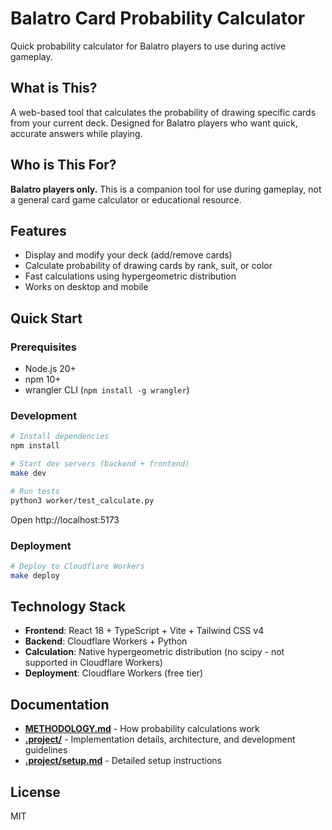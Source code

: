 # Balatro Card Probability Calculator

Quick probability calculator for Balatro players to use during active gameplay.

## What is This?

A web-based tool that calculates the probability of drawing specific cards from your current deck. Designed for Balatro players who want quick, accurate answers while playing.

## Who is This For?

**Balatro players only.** This is a companion tool for use during gameplay, not a general card game calculator or educational resource.

## Features

- Display and modify your deck (add/remove cards)
- Calculate probability of drawing cards by rank, suit, or color
- Fast calculations using hypergeometric distribution
- Works on desktop and mobile

## Quick Start

### Prerequisites

- Node.js 20+
- npm 10+
- wrangler CLI (`npm install -g wrangler`)

### Development

```bash
# Install dependencies
npm install

# Start dev servers (backend + frontend)
make dev

# Run tests
python3 worker/test_calculate.py
```

Open http://localhost:5173

### Deployment

```bash
# Deploy to Cloudflare Workers
make deploy
```

## Technology Stack

- **Frontend**: React 18 + TypeScript + Vite + Tailwind CSS v4
- **Backend**: Cloudflare Workers + Python
- **Calculation**: Native hypergeometric distribution (no scipy - not supported in Cloudflare Workers)
- **Deployment**: Cloudflare Workers (free tier)

## Documentation

- **[METHODOLOGY.md](METHODOLOGY.md)** - How probability calculations work
- **[.project/](.project/)** - Implementation details, architecture, and development guidelines
- **[.project/setup.md](.project/setup.md)** - Detailed setup instructions

## License

MIT
